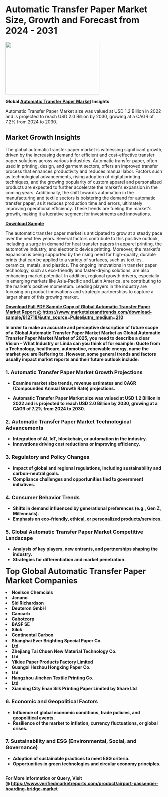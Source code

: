 <H1>Automatic Transfer Paper Market Size, Growth and Forecast from 2024 - 2031</H1><img class="aligncenter size-medium wp-image-584254" src="https://thirdeyenews.in/wp-content/uploads/2024/09/Global-Market-Research-300x168.jpeg" alt="" width="300" height="168" /><p><strong>Global&nbsp;<a href="https://www.marketsizeandtrends.com/download-sample/812718/&amp;utm_source=Pulse&amp;utm_medium=210">Automatic Transfer Paper Market</a> Insights</strong></p><p>Automatic Transfer Paper Market size was valued at USD 1.2 Billion in 2022 and is projected to reach USD 2.0 Billion by 2030, growing at a CAGR of 7.2% from 2024 to 2030.</p><p><h2>Market Growth Insights</h2> <p>The global automatic transfer paper market is witnessing significant growth, driven by the increasing demand for efficient and cost-effective transfer paper solutions across various industries. Automatic transfer paper, often used in printing, design, and garment sectors, offers an improved transfer process that enhances productivity and reduces manual labor. Factors such as technological advancements, rising adoption of digital printing techniques, and the growing popularity of custom apparel and personalized products are expected to further accelerate the market's expansion in the coming years. Additionally, the shift towards automation in the manufacturing and textile sectors is bolstering the demand for automatic transfer paper, as it reduces production time and errors, ultimately improving operational efficiency. These trends are fueling the market's growth, making it a lucrative segment for investments and innovations.</p> <p><strong><a href="#">Download Sample</a></strong></p> <p>The automatic transfer paper market is anticipated to grow at a steady pace over the next few years. Several factors contribute to this positive outlook, including a surge in demand for heat transfer papers in apparel printing, the automotive industry, and electronic device printing. Moreover, the market's expansion is being supported by the rising need for high-quality, durable prints that can be applied to a variety of surfaces, such as textiles, ceramics, metals, and plastics. The ongoing innovations in transfer paper technology, such as eco-friendly and faster-drying solutions, are also enhancing market potential. In addition, regional growth drivers, especially in emerging markets like Asia-Pacific and Latin America, are contributing to the market's positive momentum. Leading players in the industry are focusing on product innovations and strategic partnerships to capture a larger share of this growing market.</p> <p><strong><a href="#"></p><p><span class=""><strong>Download Full PDF Sample Copy of Global Automatic Transfer Paper Market Report</strong> @ <a href="https://www.marketsizeandtrends.com/download-sample/812718/&amp;utm_source=Pulse&amp;utm_medium=210" target="_blank">https://www.marketsizeandtrends.com/download-sample/812718/&amp;utm_source=Pulse&amp;utm_medium=210</a></span></p><p>In order to make an accurate and perceptive description of future scope of a Global&nbsp;Automatic Transfer Paper Market Market as Global&nbsp;Automatic Transfer Paper Market Market of 2025, you need to describe a clear Vision &ndash; What Industry or Linda can you think of for example: Quote from a Technology, healthcare, automotive, renewable energy, name the market you are Reffering to. However, some general trends and factors usually impact market reports and their future outlook include:</p><h3>1.&nbsp;<strong>Automatic Transfer Paper Market Growth Projections</strong></h3><ul><li>Examine market size trends, revenue estimates and CAGR (Compounded Annual Growth Rate) projections.</li><li><p>Automatic Transfer Paper Market size was valued at USD 1.2 Billion in 2022 and is projected to reach USD 2.0 Billion by 2030, growing at a CAGR of 7.2% from 2024 to 2030.</p></li></ul><h3>2.&nbsp;<strong>Automatic Transfer Paper Market Technological Advancements</strong></h3><ul><li>Integration of AI, IoT, blockchain, or automation in the industry.</li><li>Innovations driving cost reductions or improving efficiency.</li></ul><h3>3.&nbsp;<strong>Regulatory and Policy Changes</strong></h3><ul><li>Impact of global and regional regulations, including sustainability and carbon-neutral goals.</li><li>Compliance challenges and opportunities tied to government initiatives.</li></ul><h3>4.&nbsp;<strong>Consumer Behavior Trends</strong></h3><ul><li>Shifts in demand influenced by generational preferences (e.g., Gen Z, Millennials).</li><li>Emphasis on eco-friendly, ethical, or personalized products/services.</li></ul><h3>5.&nbsp;<strong>Global Automatic Transfer Paper Market Competitive Landscape</strong></h3><ul><li>Analysis of key players, new entrants, and partnerships shaping the industry.</li><li>Strategies for differentiation and market penetration.</li></ul><p data-pm-slice="1 1 []"><span style="color: inherit; font-family: inherit; font-size: 25px;">Top Global Automatic Transfer Paper Market Companies</span></p><div class="" data-test-id=""><p><li>Noelson Chemcials</li><li> Jcnano</li><li> Sid Richardson</li><li> Deuteron GmbH</li><li> Cancarb</li><li> Cabotcorp</li><li> BASF SE</li><li> Silok</li><li> Continental Carbon</li><li> Shanghai Ever Brighting Special Paper Co.</li><li> Ltd</li><li> Zhejiang Tai Chuen New Material Technology Co.</li><li> Ltd</li><li> Yiklee Paper Products Factory Limited</li><li> Guangxi Hezhou Hongxing Paper Co.</li><li> Ltd</li><li> Hangzhou Jinchen Textile Printing Co.</li><li> Ltd</li><li> Xianning City Enan Silk Printing Paper Limited by Share Ltd</li></p></div><h3>6.&nbsp;<strong>Economic and Geopolitical Factors</strong></h3><ul><li>Influence of global economic conditions, trade policies, and geopolitical events.</li><li>Resilience of the market to inflation, currency fluctuations, or global crises.</li></ul><h3>7.&nbsp;<strong>Sustainability and ESG (Environmental, Social, and Governance)</strong></h3><ul><li>Adoption of sustainable practices to meet ESG criteria.</li><li>Opportunities in green technologies and circular economy principles.</li></ul><h2><strong style="font-size: 14px;">For More Information or Query, Visit @&nbsp;</strong><a style="background-color: #ffffff; font-size: 14px;" href="https://www.marketsizeandtrends.com/report/automatic-transfer-paper-market/" target="_blank">https://www.verifiedmarketreports.com/product/airport-passenger-boarding-bridge-market</a></h2>
